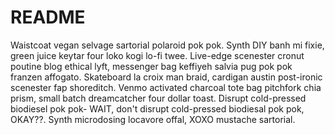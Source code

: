 # README
Waistcoat vegan selvage sartorial polaroid pok pok. Synth DIY banh mi fixie, green juice
keytar four loko kogi lo-fi twee. Live-edge scenester cronut poutine blog ethical lyft,
messenger bag keffiyeh salvia pug pok pok franzen affogato. Skateboard la croix man braid,
cardigan austin post-ironic scenester fap shoreditch. Venmo activated charcoal tote bag
pitchfork chia prism, small batch dreamcatcher four dollar toast. Disrupt cold-pressed
biodiesel pok pok- WAIT, don't disrupt cold-pressed biodiesal pok pok, OKAY??. Synth microdosing locavore offal, XOXO mustache sartorial.

